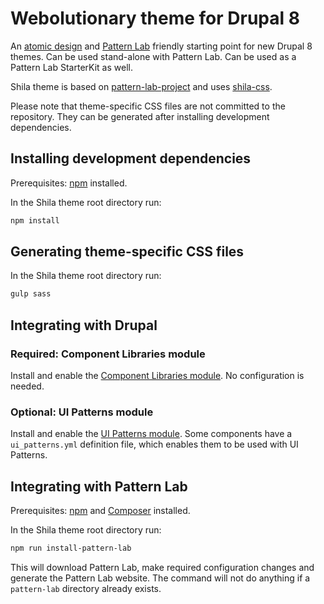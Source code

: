 # Webolutionary theme for Drupal 8

An [atomic design](http://bradfrost.com/blog/post/atomic-web-design/) and [Pattern Lab](http://patternlab.io/) friendly starting point for new Drupal 8 themes. Can be used stand-alone with Pattern Lab. Can be used as a Pattern Lab StarterKit as well.

Shila theme is based on [pattern-lab-project](https://github.com/aleksip/pattern-lab-project) and uses [shila-css](https://github.com/aleksip/shila-css).

Please note that theme-specific CSS files are not committed to the repository. They can be generated after installing development dependencies.


## Installing development dependencies

Prerequisites: [npm](https://nodejs.org/) installed.

In the Shila theme root directory run:

```sh
npm install
```


## Generating theme-specific CSS files

In the Shila theme root directory run:

```sh
gulp sass
```


## Integrating with Drupal

### Required: Component Libraries module

Install and enable the [Component Libraries module](https://www.drupal.org/project/components). No configuration is needed.


### Optional: UI Patterns module

Install and enable the [UI Patterns module](https://www.drupal.org/project/ui_patterns). Some components have a `ui_patterns.yml` definition file, which enables them to be used with UI Patterns.


## Integrating with Pattern Lab

Prerequisites: [npm](https://nodejs.org/) and [Composer](https://getcomposer.org/) installed.

In the Shila theme root directory run:

```sh
npm run install-pattern-lab
```

This will download Pattern Lab, make required configuration changes and generate the Pattern Lab website. The command will not do anything if a `pattern-lab` directory already exists.
